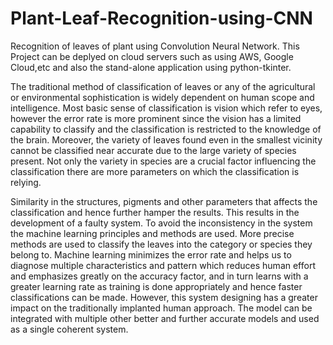 # Plant-Leaf-Recognition-using-CNN
Recognition of leaves of plant using Convolution Neural Network.
This Project can be deplyed on cloud servers such as using AWS, Google Cloud,etc and also the stand-alone application using python-tkinter.

The traditional method of classification of leaves or any of the agricultural or environmental
sophistication is widely dependent on human scope and intelligence. Most basic sense of
classification is vision which refer to eyes, however the error rate is more prominent since the
vision has a limited capability to classify and the classification is restricted to the knowledge
of the brain. Moreover, the variety of leaves found even in the smallest vicinity cannot be
classified near accurate due to the large variety of species present. Not only the variety in
species are a crucial factor influencing the classification there are more parameters on which
the classification is relying.

Similarity in the structures, pigments and other parameters that affects the classification and
hence further hamper the results. This results in the development of a faulty system. To avoid
the inconsistency in the system the machine learning principles and methods are used. More
precise methods are used to classify the leaves into the category or species they belong to.
Machine learning minimizes the error rate and helps us to diagnose multiple characteristics
and pattern which reduces human effort and emphasizes greatly on the accuracy factor, and in
turn learns with a greater learning rate as training is done appropriately and hence faster
classifications can be made. However, this system designing has a greater impact on the
traditionally implanted human approach. The model can be integrated with multiple other
better and further accurate models and used as a single coherent system.

